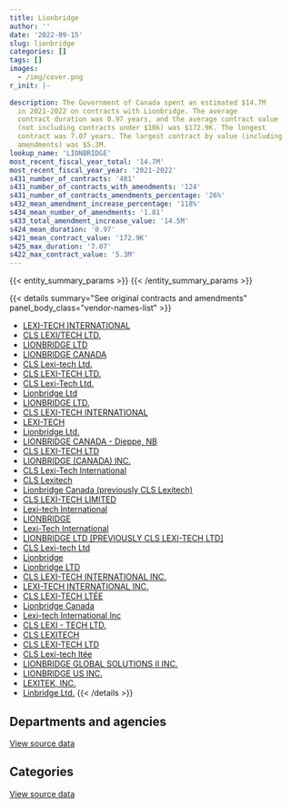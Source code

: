```yaml
---
title: Lionbridge
author: ''
date: '2022-09-15'
slug: lionbridge
categories: []
tags: []
images:
  - /img/cover.png
r_init: |-
  
description: The Government of Canada spent an estimated $14.7M
  in 2021-2022 on contracts with Lionbridge. The average
  contract duration was 0.97 years, and the average contract value
  (not including contracts under $10k) was $172.9K. The longest
  contract was 7.07 years. The largest contract by value (including
  amendments) was $5.3M.
lookup_name: 'LIONBRIDGE'
most_recent_fiscal_year_total: '14.7M'
most_recent_fiscal_year_year: '2021-2022'
s431_number_of_contracts: '481'
s431_number_of_contracts_with_amendments: '124'
s431_number_of_contracts_amendments_percentage: '26%'
s432_mean_amendment_increase_percentage: '118%'
s434_mean_number_of_amendments: '1.81'
s433_total_amendment_increase_value: '14.5M'
s424_mean_duration: '0.97'
s421_mean_contract_value: '172.9K'
s425_max_duration: '7.07'
s422_max_contract_value: '5.3M'
---
```


<script src="/rmarkdown-libs/htmlwidgets/htmlwidgets.js"></script>
<link href="/rmarkdown-libs/datatables-css/datatables-crosstalk.css" rel="stylesheet" />
<script src="/rmarkdown-libs/datatables-binding/datatables.js"></script>
<script src="/rmarkdown-libs/jquery/jquery-3.6.0.min.js"></script>
<link href="/rmarkdown-libs/dt-core-bootstrap/css/dataTables.bootstrap.min.css" rel="stylesheet" />
<link href="/rmarkdown-libs/dt-core-bootstrap/css/dataTables.bootstrap.extra.css" rel="stylesheet" />
<script src="/rmarkdown-libs/dt-core-bootstrap/js/jquery.dataTables.min.js"></script>
<script src="/rmarkdown-libs/dt-core-bootstrap/js/dataTables.bootstrap.min.js"></script>
<link href="/rmarkdown-libs/crosstalk/css/crosstalk.min.css" rel="stylesheet" />
<script src="/rmarkdown-libs/crosstalk/js/crosstalk.min.js"></script>
<script src="/rmarkdown-libs/htmlwidgets/htmlwidgets.js"></script>
<link href="/rmarkdown-libs/datatables-css/datatables-crosstalk.css" rel="stylesheet" />
<script src="/rmarkdown-libs/datatables-binding/datatables.js"></script>
<script src="/rmarkdown-libs/jquery/jquery-3.6.0.min.js"></script>
<link href="/rmarkdown-libs/dt-core-bootstrap/css/dataTables.bootstrap.min.css" rel="stylesheet" />
<link href="/rmarkdown-libs/dt-core-bootstrap/css/dataTables.bootstrap.extra.css" rel="stylesheet" />
<script src="/rmarkdown-libs/dt-core-bootstrap/js/jquery.dataTables.min.js"></script>
<script src="/rmarkdown-libs/dt-core-bootstrap/js/dataTables.bootstrap.min.js"></script>
<link href="/rmarkdown-libs/crosstalk/css/crosstalk.min.css" rel="stylesheet" />
<script src="/rmarkdown-libs/crosstalk/js/crosstalk.min.js"></script>

{{< entity_summary_params >}}
{{< /entity_summary_params >}}

{{< details summary="See original contracts and amendments" panel_body_class="vendor-names-list" >}}
- [LEXI-TECH INTERNATIONAL](https://search.open.canada.ca/en/ct/?sort=contract_value_f%20desc&page=1&search_text=%22LEXI-TECH%20INTERNATIONAL%22)
- [CLS LEXI/TECH LTD.](https://search.open.canada.ca/en/ct/?sort=contract_value_f%20desc&page=1&search_text=%22CLS%20LEXI%2fTECH%20LTD.%22)
- [LIONBRIDGE LTD](https://search.open.canada.ca/en/ct/?sort=contract_value_f%20desc&page=1&search_text=%22LIONBRIDGE%20LTD%22)
- [LIONBRIDGE CANADA](https://search.open.canada.ca/en/ct/?sort=contract_value_f%20desc&page=1&search_text=%22LIONBRIDGE%20CANADA%22)
- [CLS Lexi-tech Ltd.](https://search.open.canada.ca/en/ct/?sort=contract_value_f%20desc&page=1&search_text=%22CLS%20Lexi-tech%20Ltd.%22)
- [CLS LEXI-TECH LTD.](https://search.open.canada.ca/en/ct/?sort=contract_value_f%20desc&page=1&search_text=%22CLS%20LEXI-TECH%20LTD.%22)
- [CLS Lexi-Tech Ltd.](https://search.open.canada.ca/en/ct/?sort=contract_value_f%20desc&page=1&search_text=%22CLS%20Lexi-Tech%20Ltd.%22)
- [Lionbridge Ltd](https://search.open.canada.ca/en/ct/?sort=contract_value_f%20desc&page=1&search_text=%22Lionbridge%20Ltd%22)
- [LIONBRIDGE LTD.](https://search.open.canada.ca/en/ct/?sort=contract_value_f%20desc&page=1&search_text=%22LIONBRIDGE%20LTD.%22)
- [CLS LEXI-TECH INTERNATIONAL](https://search.open.canada.ca/en/ct/?sort=contract_value_f%20desc&page=1&search_text=%22CLS%20LEXI-TECH%20INTERNATIONAL%22)
- [LEXI-TECH](https://search.open.canada.ca/en/ct/?sort=contract_value_f%20desc&page=1&search_text=%22LEXI-TECH%22)
- [Lionbridge Ltd.](https://search.open.canada.ca/en/ct/?sort=contract_value_f%20desc&page=1&search_text=%22Lionbridge%20Ltd.%22)
- [LIONBRIDGE CANADA - Dieppe, NB](https://search.open.canada.ca/en/ct/?sort=contract_value_f%20desc&page=1&search_text=%22LIONBRIDGE%20CANADA%20-%20Dieppe%2c%20NB%22)
- [CLS LEXI-TECH LTD](https://search.open.canada.ca/en/ct/?sort=contract_value_f%20desc&page=1&search_text=%22CLS%20LEXI-TECH%20LTD%22)
- [LIONBRIDGE (CANADA) INC.](https://search.open.canada.ca/en/ct/?sort=contract_value_f%20desc&page=1&search_text=%22LIONBRIDGE%20%28CANADA%29%20INC.%22)
- [CLS Lexi-Tech International](https://search.open.canada.ca/en/ct/?sort=contract_value_f%20desc&page=1&search_text=%22CLS%20Lexi-Tech%20International%22)
- [CLS Lexitech](https://search.open.canada.ca/en/ct/?sort=contract_value_f%20desc&page=1&search_text=%22CLS%20Lexitech%22)
- [Lionbridge Canada (previously CLS Lexitech)](https://search.open.canada.ca/en/ct/?sort=contract_value_f%20desc&page=1&search_text=%22Lionbridge%20Canada%20%28previously%20CLS%20Lexitech%29%22)
- [CLS LEXI-TECH LIMITED](https://search.open.canada.ca/en/ct/?sort=contract_value_f%20desc&page=1&search_text=%22CLS%20LEXI-TECH%20LIMITED%22)
- [Lexi-tech International](https://search.open.canada.ca/en/ct/?sort=contract_value_f%20desc&page=1&search_text=%22Lexi-tech%20International%22)
- [LIONBRIDGE](https://search.open.canada.ca/en/ct/?sort=contract_value_f%20desc&page=1&search_text=%22LIONBRIDGE%22)
- [Lexi-Tech International](https://search.open.canada.ca/en/ct/?sort=contract_value_f%20desc&page=1&search_text=%22Lexi-Tech%20International%22)
- [LIONBRIDGE LTD \[PREVIOUSLY CLS LEXI-TECH LTD\]](https://search.open.canada.ca/en/ct/?sort=contract_value_f%20desc&page=1&search_text=%22LIONBRIDGE%20LTD%20%5bPREVIOUSLY%20CLS%20LEXI-TECH%20LTD%5d%22)
- [CLS Lexi-tech Ltd](https://search.open.canada.ca/en/ct/?sort=contract_value_f%20desc&page=1&search_text=%22CLS%20Lexi-tech%20Ltd%22)
- [Lionbridge](https://search.open.canada.ca/en/ct/?sort=contract_value_f%20desc&page=1&search_text=%22Lionbridge%22)
- [Lionbridge LTD](https://search.open.canada.ca/en/ct/?sort=contract_value_f%20desc&page=1&search_text=%22Lionbridge%20LTD%22)
- [CLS LEXI-TECH INTERNATIONAL INC.](https://search.open.canada.ca/en/ct/?sort=contract_value_f%20desc&page=1&search_text=%22CLS%20LEXI-TECH%20INTERNATIONAL%20INC.%22)
- [LEXI-TECH INTERNATIONAL INC.](https://search.open.canada.ca/en/ct/?sort=contract_value_f%20desc&page=1&search_text=%22LEXI-TECH%20INTERNATIONAL%20INC.%22)
- [CLS LEXI-TECH LTÉE](https://search.open.canada.ca/en/ct/?sort=contract_value_f%20desc&page=1&search_text=%22CLS%20LEXI-TECH%20LT%c3%89E%22)
- [Lionbridge Canada](https://search.open.canada.ca/en/ct/?sort=contract_value_f%20desc&page=1&search_text=%22Lionbridge%20Canada%22)
- [Lexi-tech International Inc](https://search.open.canada.ca/en/ct/?sort=contract_value_f%20desc&page=1&search_text=%22Lexi-tech%20International%20Inc%22)
- [CLS LEXI - TECH LTD.](https://search.open.canada.ca/en/ct/?sort=contract_value_f%20desc&page=1&search_text=%22CLS%20LEXI%20-%20TECH%20LTD.%22)
- [CLS LEXITECH](https://search.open.canada.ca/en/ct/?sort=contract_value_f%20desc&page=1&search_text=%22CLS%20LEXITECH%22)
- [CLS LEXI-TECH LTD](https://search.open.canada.ca/en/ct/?sort=contract_value_f%20desc&page=1&search_text=%22CLS%20LEXI-TECH%20%20LTD%22)
- [CLS Lexi-tech ltée](https://search.open.canada.ca/en/ct/?sort=contract_value_f%20desc&page=1&search_text=%22CLS%20Lexi-tech%20lt%c3%a9e%22)
- [LIONBRIDGE GLOBAL SOLUTIONS II INC.](https://search.open.canada.ca/en/ct/?sort=contract_value_f%20desc&page=1&search_text=%22LIONBRIDGE%20GLOBAL%20SOLUTIONS%20II%20INC.%22)
- [LIONBRIDGE US INC.](https://search.open.canada.ca/en/ct/?sort=contract_value_f%20desc&page=1&search_text=%22LIONBRIDGE%20US%20INC.%22)
- [LEXITEK, INC.](https://search.open.canada.ca/en/ct/?sort=contract_value_f%20desc&page=1&search_text=%22LEXITEK%2c%20INC.%22)
- [Linbridge Ltd.](https://search.open.canada.ca/en/ct/?sort=contract_value_f%20desc&page=1&search_text=%22Linbridge%20Ltd.%22)
{{< /details >}}

## Departments and agencies

<div id="htmlwidget-1" style="width:100%;height:auto;" class="datatables html-widget"></div>
<script type="application/json" data-for="htmlwidget-1">{"x":{"style":"bootstrap","filter":"none","vertical":false,"data":[["<a href=\"/departments/aandc-aadnc/\">Crown-Indigenous Relations and Northern Affairs Canada<\/a>","<a href=\"/departments/acoa-apeca/\">Atlantic Canada Opportunities Agency<\/a>","<a href=\"/departments/cas-satj/\">Courts Administration Service<\/a>","<a href=\"/departments/ced-dec/\">Canada Economic Development for Quebec Regions<\/a>","<a href=\"/departments/cer-rec/\">Canada Energy Regulator<\/a>","<a href=\"/departments/cfia-acia/\">Canadian Food Inspection Agency<\/a>","<a href=\"/departments/cihr-irsc/\">Canadian Institutes of Health Research<\/a>","<a href=\"/departments/cra-arc/\">Canada Revenue Agency<\/a>","<a href=\"/departments/crtc/\">Canadian Radio-television and Telecommunications Commission<\/a>","<a href=\"/departments/csc-scc/\">Correctional Service of Canada<\/a>","<a href=\"/departments/dfatd-maecd/\">Global Affairs Canada<\/a>","<a href=\"/departments/dfo-mpo/\">Fisheries and Oceans Canada<\/a>","<a href=\"/departments/ec/\">Environment and Climate Change Canada<\/a>","<a href=\"/departments/esdc-edsc/\">Employment and Social Development Canada<\/a>","<a href=\"/departments/hc-sc/\">Health Canada<\/a>","<a href=\"/departments/iaac-aeic/\">Impact Assessment Agency of Canada<\/a>","<a href=\"/departments/ic/\">Innovation, Science and Economic Development Canada<\/a>","<a href=\"/departments/isc-sac/\">Indigenous Services Canada<\/a>","<a href=\"/departments/nrc-cnrc/\">National Research Council Canada<\/a>","<a href=\"/departments/nrcan-rncan/\">Natural Resources Canada<\/a>","<a href=\"/departments/opc-cpvp/\">Office of the Privacy Commissioner of Canada<\/a>","<a href=\"/departments/pc/\">Parks Canada<\/a>","<a href=\"/departments/pch/\">Canadian Heritage<\/a>","<a href=\"/departments/pco-bcp/\">Privy Council Office<\/a>","<a href=\"/departments/phac-aspc/\">Public Health Agency of Canada<\/a>","<a href=\"/departments/pwgsc-tpsgc/\">Public Services and Procurement Canada<\/a>","<a href=\"/departments/statcan/\">Statistics Canada<\/a>","<a href=\"/departments/tc/\">Transport Canada<\/a>","<a href=\"/departments/tsb-bst/\">Transportation Safety Board of Canada<\/a>","<a href=\"/departments/vac-acc/\">Veterans Affairs Canada<\/a>","<a href=\"/departments/wage/\">Department for Women and Gender Equality<\/a>","<a href=\"/departments/wd-deo/\">Western Economic Diversification Canada<\/a>"],[38624.34,0,400000,11354.01,148468.55,139871.81,91259,90214.11,304659.36,56305.17,null,172673.37,218313.16,21811.12,269057.29,28250,null,38624.34,0,null,99892,null,12735.6,25973.71,301603.56,6208278.66,null,562315.98,28717.52,null,null,49720],[38730.16,0,1200000,null,186486.84,162107.59,90400,179889.09,502785.77,91820.18,12271.35,null,315908.52,93676.45,286363.41,177410,null,38730.16,10031.55,null,null,null,21229.83,26044.87,103411.6,10378907.07,1127000,null,28796.2,null,16000,39550],[null,3375.8,1200000,null,79452.78,101146.93,0,7298.96,272912.54,28237.54,null,null,308530.17,17089.4,549993.4,11300,115007.19,5059,17392.57,null,39999.8,150730.86,8436.22,19787.22,449270.28,9261991.41,null,257241.33,2911.09,null,110489.9,null],[null,56624.17,800000,null,13968.85,177309.15,null,4059.42,226021.61,336289.71,39778.29,null,337104.97,17287.45,698810.89,93867.36,459594.76,119216.62,6693.36,0,null,299149.19,8529.02,39782.02,651872.39,9828801.65,null,382794.27,null,36000,101746.35,null]],"container":"<table class=\"table table-striped table-hover row-border order-column display\">\n  <thead>\n    <tr>\n      <th>Department<\/th>\n      <th>2018-2019<\/th>\n      <th>2019-2020<\/th>\n      <th>2020-2021<\/th>\n      <th>2021-2022<\/th>\n    <\/tr>\n  <\/thead>\n<\/table>","options":{"order":[[4,"desc"]],"pageLength":10,"autoWidth":true,"columnDefs":[{"targets":1,"render":"function(data, type, row, meta) {\n    return type !== 'display' ? data : DTWidget.formatCurrency(data, \"$\", 2, 3, \",\", \".\", true, null);\n  }"},{"targets":2,"render":"function(data, type, row, meta) {\n    return type !== 'display' ? data : DTWidget.formatCurrency(data, \"$\", 2, 3, \",\", \".\", true, null);\n  }"},{"targets":3,"render":"function(data, type, row, meta) {\n    return type !== 'display' ? data : DTWidget.formatCurrency(data, \"$\", 2, 3, \",\", \".\", true, null);\n  }"},{"targets":4,"render":"function(data, type, row, meta) {\n    return type !== 'display' ? data : DTWidget.formatCurrency(data, \"$\", 2, 3, \",\", \".\", true, null);\n  }"},{"width":"16%","targets":[1,2,3,4]},{"className":"dt-right","targets":[1,2,3,4]}],"orderClasses":false}},"evals":["options.columnDefs.0.render","options.columnDefs.1.render","options.columnDefs.2.render","options.columnDefs.3.render"],"jsHooks":[]}</script>
<p class="text-right">
<a href="https://github.com/GoC-Spending/contracts-data/tree/main/data/out/vendors/lionbridge/summary_by_fiscal_year_by_department.csv" class="source-data-link btn btn-link">View source data</a>
</p>

## Categories

<div id="htmlwidget-2" style="width:100%;height:auto;" class="datatables html-widget"></div>
<script type="application/json" data-for="htmlwidget-2">{"x":{"style":"bootstrap","filter":"none","vertical":false,"data":[["<a href=\"/categories/other/\">(Other)<\/a>","<a href=\"/categories/facilities_and_construction/\">Facilities and construction<\/a>","<a href=\"/categories/professional_services/\">Professional services<\/a>","<a href=\"/categories/information_technology/\">Information technology<\/a>"],[11354.01,null,9286571.12,20797.54],[null,null,15127550.63,null],[null,3783.21,13013871.16,null],[null,6693.36,14728608.16,null]],"container":"<table class=\"table table-striped table-hover row-border order-column display\">\n  <thead>\n    <tr>\n      <th>Category<\/th>\n      <th>2018-2019<\/th>\n      <th>2019-2020<\/th>\n      <th>2020-2021<\/th>\n      <th>2021-2022<\/th>\n    <\/tr>\n  <\/thead>\n<\/table>","options":{"order":[[4,"desc"]],"dom":"t","pageLength":30,"autoWidth":true,"columnDefs":[{"targets":1,"render":"function(data, type, row, meta) {\n    return type !== 'display' ? data : DTWidget.formatCurrency(data, \"$\", 2, 3, \",\", \".\", true, null);\n  }"},{"targets":2,"render":"function(data, type, row, meta) {\n    return type !== 'display' ? data : DTWidget.formatCurrency(data, \"$\", 2, 3, \",\", \".\", true, null);\n  }"},{"targets":3,"render":"function(data, type, row, meta) {\n    return type !== 'display' ? data : DTWidget.formatCurrency(data, \"$\", 2, 3, \",\", \".\", true, null);\n  }"},{"targets":4,"render":"function(data, type, row, meta) {\n    return type !== 'display' ? data : DTWidget.formatCurrency(data, \"$\", 2, 3, \",\", \".\", true, null);\n  }"},{"width":"16%","targets":[1,2,3,4]},{"className":"dt-right","targets":[1,2,3,4]}],"orderClasses":false,"lengthMenu":[10,25,30,50,100]}},"evals":["options.columnDefs.0.render","options.columnDefs.1.render","options.columnDefs.2.render","options.columnDefs.3.render"],"jsHooks":[]}</script>
<p class="text-right">
<a href="https://github.com/GoC-Spending/contracts-data/tree/main/data/out/vendors/lionbridge/summary_by_fiscal_year_by_category.csv" class="source-data-link btn btn-link">View source data</a>
</p>
